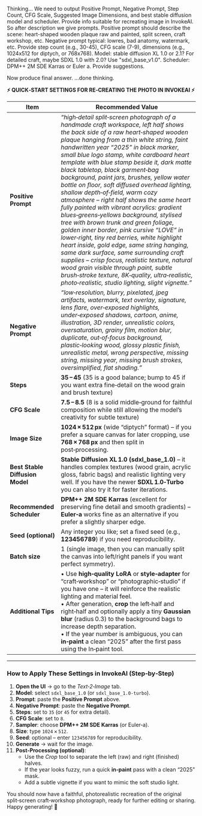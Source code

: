 Thinking...
We need to output Positive Prompt, Negative Prompt, Step Count, CFG Scale, Suggested Image Dimensions, and best stable diffusion model and scheduler. Provide info suitable for recreating image in InvokeAI. So after description we give prompts. Positive prompt should describe the scene: heart-shaped wooden plaque raw and painted, split screen, craft workshop, etc. Negative prompt typical: lowres, bad anatomy, watermark, etc. Provide step count (e.g., 30-45), CFG scale (7-9), dimensions (e.g., 1024x512 for diptych, or 768x768). Model: stable diffusion XL 1.0 or 2.1? For detailed craft, maybe SDXL 1.0 with 2.0? Use "sdxl_base_v1.0". Scheduler: DPM++ 2M SDE Karras or Euler a. Provide suggestions.

Now produce final answer.
...done thinking.

**⚡  QUICK‑START SETTINGS FOR RE‑CREATING THE PHOTO IN INVOKEAI  ⚡**

| Item | Recommended Value |
|------|-------------------|
| **Positive Prompt** | *“high‑detail split‑screen photograph of a handmade craft workspace, left half shows the back side of a raw heart‑shaped wooden plaque hanging from a thin white string, faint handwritten year “2025” in black marker, small blue logo stamp, white cardboard heart template with blue stamp beside it, dark matte black tabletop, black garment‑bag background, paint jars, brushes, yellow water bottle on floor, soft diffused overhead lighting, shallow depth‑of‑field, warm cozy atmosphere – right half shows the same heart fully painted with vibrant acrylics: gradient blues‑greens‑yellows background, stylised tree with brown trunk and green foliage, golden inner border, pink cursive “LOVE” in lower‑right, tiny red berries, white highlight heart inside, gold edge, same string hanging, same dark surface, same surrounding craft supplies – crisp focus, realistic texture, natural wood grain visible through paint, subtle brush‑stroke texture, 8K‑quality, ultra‑realistic, photo‑realistic, studio lighting, slight vignette.”* |
| **Negative Prompt** | *“low‑resolution, blurry, pixelated, jpeg artifacts, watermark, text overlay, signature, lens flare, over‑exposed highlights, under‑exposed shadows, cartoon, anime, illustration, 3D render, unrealistic colors, oversaturation, grainy film, motion blur, duplicate, out‑of‑focus background, plastic‑looking wood, glossy plastic finish, unrealistic metal, wrong perspective, missing string, missing year, missing brush strokes, oversimplified, flat shading.”* |
| **Steps** | **35 – 45** (35 is a good balance; bump to 45 if you want extra fine‑detail on the wood grain and brush texture) |
| **CFG Scale** | **7.5 – 8.5** (8 is a solid middle‑ground for faithful composition while still allowing the model’s creativity for subtle texture) |
| **Image Size** | **1024 × 512 px** (wide “diptych” format) – if you prefer a square canvas for later cropping, use **768 × 768 px** and then split in post‑processing. |
| **Best Stable Diffusion Model** | **Stable Diffusion XL 1.0 (sdxl_base_1.0)** – it handles complex textures (wood grain, acrylic gloss, fabric bags) and realistic lighting very well. If you have the newer **SDXL 1.0‑Turbo** you can also try it for faster iterations. |
| **Recommended Scheduler** | **DPM++ 2M SDE Karras** (excellent for preserving fine detail and smooth gradients) – **Euler‑a** works fine as an alternative if you prefer a slightly sharper edge. |
| **Seed (optional)** | Any integer you like; set a fixed seed (e.g., **123456789**) if you need reproducibility. |
| **Batch size** | 1 (single image, then you can manually split the canvas into left/right panels if you want perfect symmetry). |
| **Additional Tips** | • Use **high‑quality LoRA** or **style‑adapter** for “craft‑workshop” or “photographic‑studio” if you have one – it will reinforce the realistic lighting and material feel. <br>• After generation, **crop** the left‑half and right‑half and optionally apply a tiny **Gaussian blur** (radius 0.3) to the background bags to increase depth separation. <br>• If the year number is ambiguous, you can **in‑paint** a clean “2025” after the first pass using the In‑paint tool. |

--- 

### How to Apply These Settings in InvokeAI (Step‑by‑Step)

1. **Open the UI** → go to the *Text‑2‑Image* tab.  
2. **Model**: select `sdxl_base_1.0` (or `sdxl_base_1.0-turbo`).  
3. **Prompt**: paste the **Positive Prompt** above.  
4. **Negative Prompt**: paste the **Negative Prompt**.  
5. **Steps**: set to `35` (or `45` for extra detail).  
6. **CFG Scale**: set to `8`.  
7. **Sampler**: choose **DPM++ 2M SDE Karras** (or Euler‑a).  
8. **Size**: type `1024` × `512`.  
9. **Seed**: optional – enter `123456789` for reproducibility.  
10. **Generate** → wait for the image.  
11. **Post‑Processing (optional)**:  
    - Use the *Crop* tool to separate the left (raw) and right (finished) halves.  
    - If the year looks fuzzy, run a quick **in‑paint** pass with a clean “2025” mask.  
    - Add a subtle vignette if you want to mimic the soft studio light.  

You should now have a faithful, photorealistic recreation of the original split‑screen craft‑workshop photograph, ready for further editing or sharing. Happy generating! 🚀

